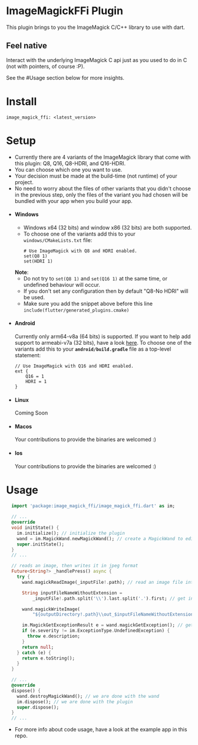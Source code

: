 # ImageMagickFFi Plugin
This plugin brings to you the ImageMagick C/C++ library to use with dart.
## Feel native
Interact with the underlying ImageMagick C api just as you used to do in C (not with pointers, of course :P).

See the #Usage section below for more insights.

# Install
`image_magick_ffi: <latest_version>`

# Setup
- Currently there are 4 variants of the ImageMagick library that come with this plugin: Q8, Q16, Q8-HDRI, and Q16-HDRI.
- You can choose which one you want to use.
- Your decision must be made at the build-time (not runtime) of your project.
- No need to worry about the files of other variants that you didn't choose in the previous step, only the files of the variant you had chosen will be bundled with your app when you build your app.
- #### Windows
  - Windows x64 (32 bits) and window x86 (32 bits) are both supported.
  - To choose one of the variants add this to your `windows/CMakeLists.txt` file:
    ```
    # Use ImageMagick with Q8 and HDRI enabled.
    set(Q8 1)
    set(HDRI 1)
    ```
  **Note**:
  - Do not try to `set(Q8 1)` and `set(Q16 1)` at the same time, or undefined behaviour will occur.
  - If you don't set any configuration then by default "Q8-No HDRI" will be used.
  - Make sure you add the snippet above before this line `include(flutter/generated_plugins.cmake)`
- #### Android
  Currently only arm64-v8a (64 bits) is supported. If you want to help add support to armeabi-v7a (32 bits), have a look [here](https://github.com/MolotovCherry/Android-ImageMagick7/discussions/95).
  To choose one of the variants add this to your **`android/build.gradle`** file as a top-level statement:
    ```
    // Use ImageMagick with Q16 and HDRI enabled.
    ext {
        Q16 = 1
        HDRI = 1
    }
    ```
- #### Linux
  Coming Soon
- #### Macos
  Your contributions to provide the binaries are welcomed :)
- #### Ios
  Your contributions to provide the binaries are welcomed :)

# Usage
```dart
  import 'package:image_magick_ffi/image_magick_ffi.dart' as im;
  
  // ...
  @override
  void initState() {
    im.initialize(); // initialize the plugin
    wand = im.MagickWand.newMagickWand(); // create a MagickWand to edit images
    super.initState();
  }
  // ...

  // reads an image, then writes it in jpeg format
  Future<String?> _handlePress() async {
    try {
      wand.magickReadImage(_inputFile!.path); // read an image file into the wand

      String inputFileNameWithoutExtension =
          _inputFile!.path.split('\\').last.split('.').first; // get input image name without extension

      wand.magickWriteImage(
          "${outputDirectory!.path}\\out_$inputFileNameWithoutExtension.jpeg"); // write image in jpeg format, automatically detects the format from the file extension

      im.MagickGetExceptionResult e = wand.magickGetException(); // get error, if any
      if (e.severity != im.ExceptionType.UndefinedException) {
        throw e.description;
      }
      return null;
    } catch (e) {
      return e.toString();
    }
  }

  // ...
  @override
  dispose() {
    wand.destroyMagickWand(); // we are done with the wand
    im.dispose(); // we are done with the plugin
    super.dispose();
  }
  // ...
```
- For more info about code usage, have a look at the example app in this repo.